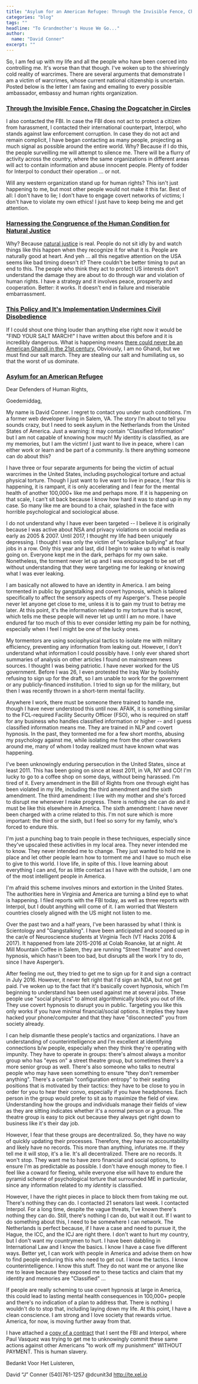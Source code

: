```yaml
---
title: "Asylum for an American Refugee: Through the Invisible Fence, Chasing the Dogcatcher In Circles"
categories: "blog"
tags: ""
headline: "To Grandmother's House We Go..."
author:
  name: "David Conner"
excerpt: ""
---
```


So, I am fed up with my life and all the people who have been coerced
into controlling me. It's worse than that though. I've woken up to the
shiveringly cold reality of warcrimes. There are several arguments
that demonstrate I am a victim of warcrimes, whose current national
citizenship is uncertain. Posted below is the letter I am faxing and
emailing to every possible ambassador, embassy and human rights
organization.

<a name="through-the-invisible-fence-chasing-the-dogcatcher-in-circles" />

### [Through the Invisible Fence, Chasing the Dogcatcher in Circles](#through-the-invisible-fence-chasing-the-dogcatcher-in-circles)

I also contacted the FBI. In case the FBI does not act to protect a
citizen from harassment, I contacted their international counterpart,
Interpol, who stands against law enforcement corruption. In case they
do not act and remain complicit, I have began contacting as many
people, projecting as much signal as possible around the entire world.
Why? Because if I do this, the people surveilling me will attempt to
silence me. There will be a flurry of activity across the country,
where the same organizations in different areas will act to contain
information and abuse innocent people. Plenty of fodder for Interpol
to conduct their operation ... or not.

Will any western organization stand up for human rights? This isn't
just happening to me, but most other people would not make it this
far. Best of all: I don't have to lie; I don't have to engage covert
networks of victims; I don't have to violate my own ethics! I just
have to keep being me and get attention.

<a name="harnessing-the-congruence-of-the-human-condition-for-natural-justice" />

### [Harnessing the Congruence of the Human Condition for Natural Justice](#harnessing-the-congruence-of-the-human-condition-for-natural-justice)

Why? Because
[natural justice](/posts/2017-03-10-harnessing-the-congruence-of-the-human-condition-for-natural-justice.html)
is real. People do not sit idly by and watch things like this happen
when they recognize it for what it is. People are naturally good at
heart. And yeh ... all this negative attention on the USA seems like
bad timing doesn't it? There couldn't be better timing to put an end
to this. The people who think they act to protect US interests don't
understand the damage they are about to do through war and violation
of human rights. I have a strategy and it involves peace, prosperity
and cooperation. Better: it works. It doesn't end in failure and
miserable embarrassment.

<a name="this-policy-and-its-implementation-undermines-civil-disobedience" />

### [This Policy and It's Implementation Undermines Civil Disobedience](#this-policy-and-its-implementation-undermines-civil-disobedience)

If I could shout one thing louder than anything else right now it
would be "FIND YOUR SALT MARCH!" I have written about this before and
it is incredibly dangerous. What is happening means
[there could never be an American Ghandi in the 21st century.](/posts/2017-02-21-civil-disobedience-and-operational-strategy-in-information-warfare.html#natural-justice-and-the-human-condition)
Obviously, I am no Ghandi, but we must find our salt march. They are
stealing our salt and humiliating us, so that the worst of us
dominate.

<a name="asylum-for-an-american-refugee" />

### [Asylum for an American Refugee](#asylum-for-an-american-refugee)

Dear Defenders of Human Rights,

Goedemiddag,

My name is David Conner. I regret to contact you under such
conditions. I'm a former web developer living in Salem, VA. The story
I’m about to tell you sounds crazy, but I need to seek asylum in the
Netherlands from the United States of America. Just a warning: it may
contain “Classified Information” but I am not capable of knowing how
much! My identity is classified, as are my memories, but I am the
victim! I just want to live in peace, where I can either work or learn
and be part of a community. Is there anything someone can do about
this?

I have three or four separate arguments for being the victim of actual
warcrimes in the United States, including psychological torture and
actual physical torture. Though I just want to live want to live in
peace, I fear this is happening, it is rampant, it is only
accelerating and I fear for the mental health of another 100,000+ like
me and perhaps more. If it is happening on that scale, I can’t sit
back because I know how hard it was to stand up in my case. So many
like me are bound to a chair, splashed in the face with horrible
psychological and sociological abuse.

I do not understand why I have ever been targeted -- I believe it is
originally because I was active about NSA and privacy violations on
social media as early as 2005 & 2007. Until 2017, I thought my life
had been uniquely depressing. I thought I was only the victim of
"workplace bullying" at four jobs in a row. Only this year and last,
did I begin to wake up to what is really going on. Everyone kept me in
the dark, perhaps for my own sake. Nonetheless, the torment never let
up and I was encouraged to be set off without understanding that they
were targeting me for leaking or knowing what I was ever leaking.

I am basically not allowed to have an identity in America.  I am being
tormented in public by gangstalking and covert hypnosis, which is
tailored specifically to affect the sensory aspects of my
Asperger's. These people never let anyone get close to me, unless it
is to gain my trust to betray me later. At this point, it's the
information related to my torture that is secret, which tells me these
people will never let up until I am no more. I have endured far too
much of this to ever consider letting my pain be for nothing,
especially when I feel I might be one of the lucky ones.

My tormentors are using sociophysical tactics to isolate me with
military efficiency, preventing any information from leaking
out. However, I don't understand what information I could possibly
have. I only ever shared short summaries of analysis on other articles
I found on mainstream news sources. I thought I was being patriotic. I
have never worked for the US government. Before I was 26, I even
protested the Iraq War by foolishly refusing to sign up for the draft,
so I am unable to work for the government or any publicly-financed
institution. I tried to sign up for the military, but then I was
recently thrown in a short-term mental facility.

Anywhere I work, there must be someone there trained to handle me,
though I have never understood this until now. AFAIK, it is something
similar to the FCL-required Facility Security Officer (FSO), who is
required on staff for any business who handles classified information
or higher -- and I guess classified information means me. They are
trained in NLP and covert hypnosis. In the past, they tormented me for
a few short months, abusing my psychology against me, while isolating
me from the other coworkers around me, many of whom I today realized
must have known what was happening.

I've been unknowingly enduring persecution in the United States, since
at least 2011. This has been going on since at least 2011, in VA, NY
and CO! I'm lucky to go to a coffee shop on some days, without being
harassed. I'm tired of it. Every amendment in the Bill of Rights from
one through eight has been violated in my life, including the third
amendment and the sixth amendment. The third amendment: I live with my
mother and she's forced to disrupt me whenever I make progress. There
is nothing she can do and it must be like this elsewhere in
America. The sixth amendment: I have never been charged with a crime
related to this. I'm not sure which is more important: the third or
the sixth, but I feel so sorry for my family, who's forced to endure
this.

I'm just a punching bag to train people in these techniques,
especially since they've upscaled these activities in my local
area. They never intended me to know. They never intended me to
change. They just wanted to hold me in place and let other people
learn how to torment me and I have so much else to give to this
world. I love life, in spite of this. I love learning about everything
I can and, for as little contact as I have with the outside, I am one
of the most intelligent people in America.

I'm afraid this scheme involves minors and extortion in the United
States. The authorities here in Virginia and America are turning a
blind eye to what is happening. I filed reports with the FBI today, as
well as three reports with Interpol, but I doubt anything will come of
it. I am worried that Western countries closely aligned with the US
might not listen to me.

Over the past two and a half years, I've been harassed by what I think
is Scientology and "Gangstalking". I have been anticipated and scooped
up in the car/e of Neuroscience students at Virginia Tech (VT Hacks
2016 & 2017). It happened from late 2015-2016 at Colab Roanoke, lat at
night. At Mill Mountain Coffee in Salem, they are running "Street
Theatre" and covert hypnosis, which hasn't been too bad, but disrupts
all the work I try to do, since I have Asperger’s.

After feeling me out, they tried to get me to sign up for it and sign
a contract in July 2016. However, it never felt right that I'd sign an
NDA, but not get paid. I've woken up to the fact that it's basically
covert hypnosis, which I'm beginning to understand has been used
against me at several jobs. These people use "social physics" to
almost algorithmically block you out of life. They use covert hypnosis
to disrupt you in public. Targeting you like this only works if you
have minimal financial/social options. It implies they have hacked
your phone/computer and that they have "disconnected" you from society
already.

I can help dismantle these people's tactics and organizations. I have
an understanding of counterintelligence and I'm excellent at
identifying connections b/w people, especially when they think they're
operating with impunity. They have to operate in groups: there's
almost always a monitor group who has "eyes on" a street theatre
group, but sometimes there's a more senior group as well. There's also
someone who talks to neutral people who may have seen something to
ensure "they don't remember anything". There's a certain
"configuration entropy" to their seating positions that is motivated
by their tactics: they have to be close to you in order for you to
hear their convo, especially if you have headphones. Each person in
the group would prefer to sit as to maximize the field of
view. Understanding how the groups and individuals manage their fields
of view as they are sitting indicates whether it's a normal person or
a group. The theatre group is easy to pick out because they always get
right down to business like it's their day job.

However, I fear that these groups are decentralized. So, they have no
way of quickly updating their processes. Therefore, they have no
accountability and likely have no records. This more than anything,
infuriates me. If they tell me it will stop, it's a lie. It's all
decentralized. There are no records. It won't stop. They want me to
have zero financial and social options, to ensure I'm as predictable
as possible. I don't have enough money to flee. I feel like a coward
for fleeing, while everyone else will have to endure the pyramid
scheme of psychological torture that surrounded ME in particular,
since any information related to my *identity* is classified.

However, I have the right pieces in place to block them from taking me
out. There's nothing they can do. I contacted 21 senators last week. I
contacted Interpol. For a long time, despite the vague threats, I've
known there's nothing they can do. Still, there's nothing I can do,
but wait it out. If I want to do something about this, I need to be
somewhere I can network. The Netherlands is perfect because, if I have
a case and need to pursue it, the Hague, the ICC, and the ICJ are
right there. I don't want to hurt my country, but I don't want my
countrymen to hurt. I have been dabbling in International Law and I
know the basics. I know I have a case five different ways. Better yet,
I can work with people in America and advise them on how to find
people enduring this who need to get out. I know the tactics. I know
counterintelligence. I know this stuff. They do not want me or anyone
like me to leave because they exposed me to these tactics and claim
that my identity and memories are "Classified" ...

If people are really scheming to use covert hypnosis at large in
America, this could lead to lasting mental health consequences in
100,000+ people and there's no indication of a plan to address
that. There is nothing I wouldn't do to stop that, including laying
down my life. At this point, I have a clean conscience. I am strong
and I love society that rewards virtue. America, for now, is moving
further away from that.

I have attached a
[copy of a contract](/img/pro-business-solutionsts-non-disclosure-agreement-blank.pdf)
that I sent the FBI and Interpol, where Paul Vasquez was trying to get
me to unknowingly commit these same actions against other Americans
"to work off my punishment" WITHOUT PAYMENT. This is human slavery.

Bedankt Voor Het Luisteren,

David “J” Conner
(540)761-1257
@dcunit3d
http://te.xel.io






